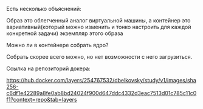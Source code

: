 Есть несколько объяснений:

Образ это облегченный аналог виртуальной машины, а контейнер это вариативный(который можно изменить и тонко настроить для каждой конкретной задачи) экземпляр этого образа


Можно ли в контейнере собрать ядро?

Собрать скорее всего можно, но нет возможности с него загрузиться.


Ссылка на репозиторий докера:

https://hub.docker.com/layers/254767532/dbelkovsky/study/v1/images/sha256-c6df1e42289a8fe0ab8bd24024f900d647ddc4332d3eac7513d01c785c11c0f1?context=repo&tab=layers
